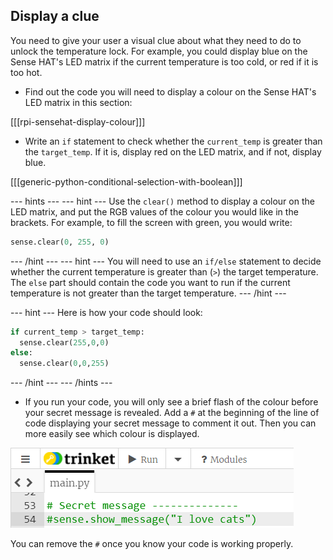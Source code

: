## Display a clue

You need to give your user a visual clue about what they need to do to unlock the temperature lock. For example, you could display blue on the Sense HAT's LED matrix if the current temperature is too cold, or red if it is too hot.

+ Find out the code you will need to display a colour on the Sense HAT's LED matrix in this section:

[[[rpi-sensehat-display-colour]]]

+ Write an `if` statement to check whether the `current_temp` is greater than the `target_temp`. If it is, display red on the LED matrix, and if not, display blue.

[[[generic-python-conditional-selection-with-boolean]]]

--- hints ---
--- hint ---
Use the `clear()` method to display a colour on the LED matrix, and put the RGB values of the colour you would like in the brackets. For example, to fill the screen with green, you would write:

```python
sense.clear(0, 255, 0)
```
--- /hint ---
--- hint ---
You will need to use an `if/else` statement to decide whether the current temperature is greater than (`>`) the target temperature. The `else` part should contain the code you want to run if the current temperature is not greater than the target temperature.
--- /hint ---

--- hint ---
Here is how your code should look:

```python
if current_temp > target_temp:
  sense.clear(255,0,0)
else:
  sense.clear(0,0,255)
```
--- /hint ---
--- /hints ---

+ If you run your code, you will only see a brief flash of the colour before your secret message is revealed. Add a `#` at the beginning of the line of code displaying your secret message to comment it out. Then you can more easily see which colour is displayed.

![Comment out](images/comment-out.png)

You can remove the `#` once you know your code is working properly.
